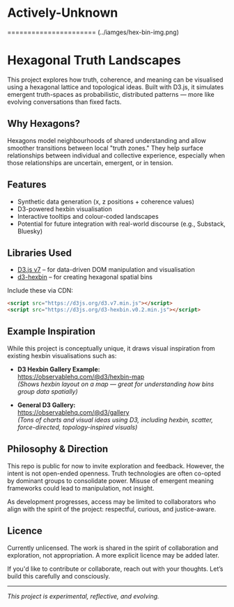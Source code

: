 # Actively-Unknown
======================
(../iamges/hex-bin-img.png)
# Hexagonal Truth Landscapes

This project explores how truth, coherence, and meaning can be visualised using a hexagonal lattice and topological ideas. Built with D3.js, it simulates emergent truth-spaces as probabilistic, distributed patterns — more like evolving conversations than fixed facts.

## Why Hexagons?

Hexagons model neighbourhoods of shared understanding and allow smoother transitions between local "truth zones." They help surface relationships between individual and collective experience, especially when those relationships are uncertain, emergent, or in tension.

## Features

- Synthetic data generation (x, z positions + coherence values)
- D3-powered hexbin visualisation
- Interactive tooltips and colour-coded landscapes
- Potential for future integration with real-world discourse (e.g., Substack, Bluesky)

## Libraries Used

- [D3.js v7](https://d3js.org/) – for data-driven DOM manipulation and visualisation  
- [d3-hexbin](https://github.com/d3/d3-hexbin) – for creating hexagonal spatial bins

Include these via CDN:

```html
<script src="https://d3js.org/d3.v7.min.js"></script>
<script src="https://d3js.org/d3-hexbin.v0.2.min.js"></script>
```

## Example Inspiration

While this project is conceptually unique, it draws visual inspiration from existing hexbin visualisations such as:

- **D3 Hexbin Gallery Example:**  
  https://observablehq.com/@d3/hexbin-map  
  *(Shows hexbin layout on a map — great for understanding how bins group data spatially)*

- **General D3 Gallery:**  
  https://observablehq.com/@d3/gallery  
  *(Tons of charts and visual ideas using D3, including hexbin, scatter, force-directed, topology-inspired visuals)*

## Philosophy & Direction

This repo is public for now to invite exploration and feedback. However, the intent is not open-ended openness. Truth technologies are often co-opted by dominant groups to consolidate power. Misuse of emergent meaning frameworks could lead to manipulation, not insight.

As development progresses, access may be limited to collaborators who align with the spirit of the project: respectful, curious, and justice-aware.

## Licence

Currently unlicensed. The work is shared in the spirit of collaboration and exploration, not appropriation. A more explicit licence may be added later.

If you'd like to contribute or collaborate, reach out with your thoughts. Let’s build this carefully and consciously.

---

*This project is experimental, reflective, and evolving.*
